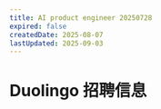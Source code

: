 ```yaml
---
title: AI product engineer 20250728
expired: false
createdDate: 2025-08-07
lastUpdated: 2025-09-03
---
```


# Duolingo 招聘信息

<JobPostingTable job-posting-json-path="duolingo/data/ai-product-engineer-20250728"/>